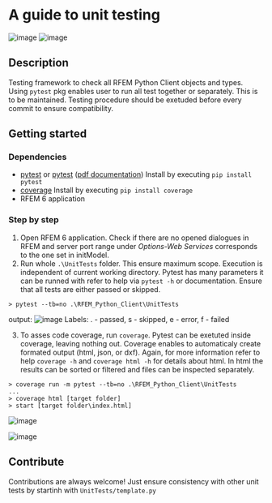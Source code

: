 # A guide to unit testing
![image](https://img.shields.io/badge/framework-pytest-orange) ![image](https://img.shields.io/badge/code%20coverage-coverage-orange)

## Description
Testing framework to check all RFEM Python Client objects and types. Using `pytest` pkg enables user to run all test together or separately. This is to be maintained. Testing procedure should be exetuded before every commit to ensure compatibility.

## Getting started
### Dependencies
* [pytest](https://docs.pytest.org/) or [pytest](https://pypi.org/project/pytest/) ([pdf documentation](https://buildmedia.readthedocs.org/media/pdf/pytest/latest/pytest.pdf)) Install by executing `pip install pytest`
* [coverage](https://docs.python-requests.org/en/master/) Install by executing `pip install coverage`
* RFEM 6 application

### Step by step
1) Open RFEM 6 application. Check if there are no opened dialogues in RFEM and server port range under *Options-Web Services* corresponds to the one set in initModel.
2) Run whole `.\UnitTests` folder. This ensure maximum scope. Execution is independent of current working directory. Pytest has many parameters it can be runned with refer to help via `pytest -h` or documentation. Ensure that all tests are either passed or skipped.
```
> pytest --tb=no .\RFEM_Python_Client\UnitTests
```
output:
![image](https://user-images.githubusercontent.com/37547309/147245670-db248e57-95f6-4f00-9b5b-8a89033dcc2a.png)
Labels: . - passed, s - skipped, e - error, f - failed

3) To asses code coverage, run `coverage`. Pytest can be exetuted inside coverage, leaving nothing out. Coverage enables to automaticaly create formated output (html, json, or dxf). Again, for more information refer to help `coverage -h` and `coverage html -h` for details about html. In html the results can be sorted or filtered and files can be inspected separately.
```
> coverage run -m pytest --tb=no .\RFEM_Python_Client\UnitTests
...
> coverage html [target folder]
> start [target folder\index.html]
```
![image](https://user-images.githubusercontent.com/37547309/147244988-e0124457-dcb0-4d03-a10a-7d73a544d5d8.png)

![image](https://user-images.githubusercontent.com/37547309/147245207-530f75fa-33b3-4cec-9f01-8b81da8b3edd.png)

## Contribute
Contributions are always welcome! Just ensure consistency with other unit tests by startinh with `UnitTests/template.py`
